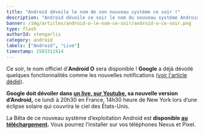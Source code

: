 ```yaml
---
title: "Android dévoile le nom de son nouveau système ce soir !"
description: "Android dévoile ce soir le nom du nouveau système Android !"
banner: /img/articles/android-o-le-nom-ce-soir/android-o-ce-soir.png
type: flash
authorId: stengarlis
category: android
labels: ["Android", "Live"]
timestamp: 1503312414
---
```


Ce soir, le nom officiel d’**Android O** sera disponible ! **Google** a déjà dévoilé quelques fonctionnalités comme les nouvelles notifications ([voir l'article dédié](https://becauseofprog.fr/blog/android-o-8)).

 **Google doit dévoiler dans [un live, sur Youtube](https://www.youtube.com/watch?v=PiW2k-80Ruo), sa nouvelle version d’Android,** ce lundi à 20h30 en France, 14h30 heure de New York lors d’une éclipse solaire qui couvrira le ciel des États-Unis.

 La Bêta de ce nouveau système d’exploitation Android est **disponible [au téléchargement](https://www.google.com/android/beta?u=0).** Vous pourrez l’installer sur vos téléphones Nexus et Pixel.